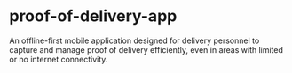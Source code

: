 # proof-of-delivery-app
An offline-first mobile application designed for delivery personnel to capture and manage proof of delivery efficiently, even in areas with limited or no internet connectivity.
